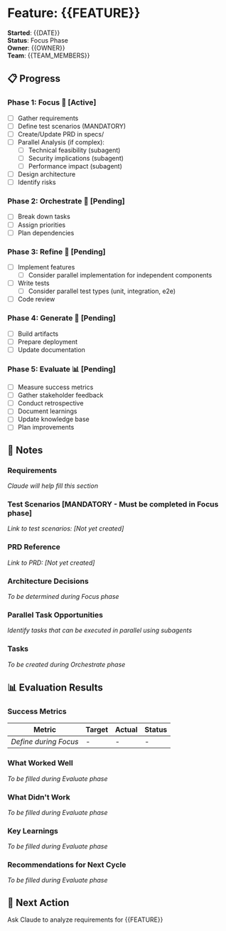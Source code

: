 # Feature: {{FEATURE}}

**Started**: {{DATE}}  
**Status**: Focus Phase  
**Owner**: {{OWNER}}  
**Team**: {{TEAM_MEMBERS}}

## 📋 Progress

### Phase 1: Focus 🎯 [Active]
- [ ] Gather requirements
- [ ] Define test scenarios (MANDATORY)
- [ ] Create/Update PRD in specs/
- [ ] Parallel Analysis (if complex):
  - [ ] Technical feasibility (subagent)
  - [ ] Security implications (subagent)
  - [ ] Performance impact (subagent)
- [ ] Design architecture
- [ ] Identify risks

### Phase 2: Orchestrate 📝 [Pending]
- [ ] Break down tasks
- [ ] Assign priorities
- [ ] Plan dependencies

### Phase 3: Refine 🔨 [Pending]
- [ ] Implement features
  - [ ] Consider parallel implementation for independent components
- [ ] Write tests
  - [ ] Consider parallel test types (unit, integration, e2e)
- [ ] Code review

### Phase 4: Generate 🚀 [Pending]
- [ ] Build artifacts
- [ ] Prepare deployment
- [ ] Update documentation

### Phase 5: Evaluate 📊 [Pending]
- [ ] Measure success metrics
- [ ] Gather stakeholder feedback
- [ ] Conduct retrospective
- [ ] Document learnings
- [ ] Update knowledge base
- [ ] Plan improvements

## 📝 Notes

### Requirements
*Claude will help fill this section*

### Test Scenarios [MANDATORY - Must be completed in Focus phase]
*Link to test scenarios: [Not yet created]*
<!-- Test scenarios MUST be defined before any code is written -->
<!-- Use templates/test-scenarios.md as a guide -->
<!-- NO IMPLEMENTATION WITHOUT TEST SCENARIOS -->

### PRD Reference
*Link to PRD: [Not yet created]*
<!-- PRDs are stored in specs/ directory -->
<!-- Naming convention: prd-{{feature-name}}.md -->

### Architecture Decisions
*To be determined during Focus phase*

### Parallel Task Opportunities
*Identify tasks that can be executed in parallel using subagents*
<!-- Use templates/parallel-tasks.md for complex features -->
<!-- Consider parallel execution for:
     - Multi-aspect analysis (technical, security, performance)
     - Independent component development
     - Different test types (unit, integration, e2e)
     - Documentation tasks (generation, auditing, formatting)
-->

### Tasks
*To be created during Orchestrate phase*

## 📊 Evaluation Results

### Success Metrics
| Metric | Target | Actual | Status |
|--------|--------|--------|--------|
| *Define during Focus* | - | - | - |

### What Worked Well
*To be filled during Evaluate phase*

### What Didn't Work
*To be filled during Evaluate phase*

### Key Learnings
*To be filled during Evaluate phase*

### Recommendations for Next Cycle
*To be filled during Evaluate phase*

## 🤖 Next Action
Ask Claude to analyze requirements for {{FEATURE}}